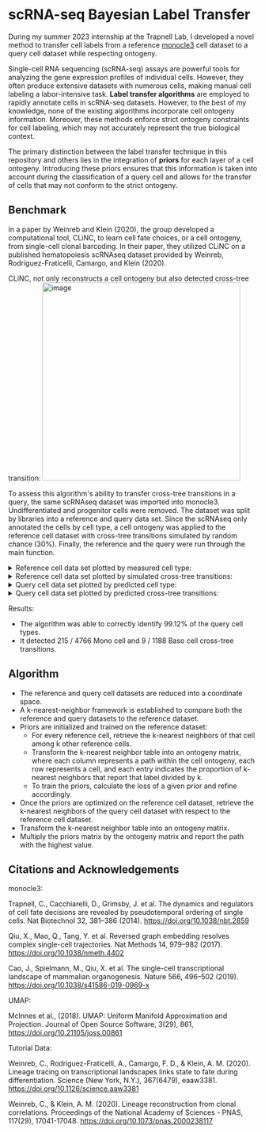 # scRNA-seq Bayesian Label Transfer

During my summer 2023 internship at the Trapnell Lab, I developed a novel method to transfer cell labels from a reference [monocle3](https://github.com/cole-trapnell-lab/monocle3) cell dataset to a query cell dataset while respecting ontogeny.

Single-cell RNA sequencing (scRNA-seq) assays are powerful tools for analyzing the gene expression profiles of individual cells. However, they often produce extensive datasets with numerous cells, making manual cell labeling a labor-intensive task. **Label transfer algorithms** are employed to rapidly annotate cells in scRNA-seq datasets. However, to the best of my knowledge, none of the existing algorithms incorporate cell ontogeny information. Moreover, these methods enforce strict ontogeny constraints for cell labeling, which may not accurately represent the true biological context.

The primary distinction between the label transfer technique in this repository and others lies in the integration of **priors** for each layer of a cell ontogeny. Introducing these priors ensures that this information is taken into account during the classification of a query cell and allows for the transfer of cells that may not conform to the strict ontogeny.

## Benchmark
In a paper by Weinreb and Klein (2020), the group developed a computational tool, CLiNC, to learn cell fate choices, or a cell ontogeny, from single-cell clonal barcoding. In their paper, they utilized CLiNC on a published hematopoiesis scRNAseq dataset provided by Weinreb, Rodriguez-Fraticelli, Camargo, and Klein (2020).

CLiNC, not only reconstructs a cell ontogeny but also detected cross-tree transition:
<img width="400" alt="image" src="https://github.com/sjsikora/bayesian-scRNAseq-label-transfer/assets/20007305/d012c3cc-42fb-456a-a9f6-7bc1bfed9e98">


To assess this algorithm's ability to transfer cross-tree transitions in a query, the same scRNAseq dataset was imported into monocle3. Undifferentiated and progenitor cells were removed. The dataset was split by libraries into a reference and query data set. Since the scRNAseq only annotated the cells by cell type, a cell ontogeny was applied to the reference cell dataset with cross-tree transitions simulated by random chance (30%). Finally, the reference and the query were run through the main function. 

<details>
    <summary>Reference cell data set plotted by measured cell type:</summary>
        <img width="600" alt="cds_ref_cell_type" src="https://github.com/sjsikora/bayesian-scRNAseq-label-transfer/assets/20007305/f4105040-2ec5-4016-b956-d10260a85748">

</details>
<details>
    <summary>Reference cell data set plotted by simulated cross-tree transitions:</summary>
        <img width="600" alt="cds_ref_breakage" src="https://github.com/sjsikora/bayesian-scRNAseq-label-transfer/assets/20007305/ad049d85-c5b8-4d11-9215-b9f8e1336dbf">
</details>
<details>
    <summary>Query cell data set plotted by predicted cell type:</summary>
        <img width="600" alt="cds_qry_cell_type" src="https://github.com/sjsikora/bayesian-scRNAseq-label-transfer/assets/20007305/2e98fa0f-167c-488a-a86f-24839a9ce90c">
</details>
<details>
    <summary>Query cell data set plotted by predicted cross-tree transitions:</summary>
        <img width="600" alt="cds_qry_breakage" src="https://github.com/sjsikora/bayesian-scRNAseq-label-transfer/assets/20007305/f76754dc-4b7b-4163-a2e2-bab0187c8083">
</details>

Results:
- The algorithm was able to correctly identify 99.12% of the query cell types.
- It detected 215 / 4766 Mono cell and 9 / 1188 Baso cell cross-tree transitions.

## Algorithm

- The reference and query cell datasets are reduced into a coordinate space.
- A k-nearest-neighbor framework is established to compare both the reference and query datasets to the reference dataset.
- Priors are initialized and trained on the reference dataset:
    - For every reference cell, retrieve the k-nearest neighbors of that cell among k other reference cells.
    - Transform the k-nearest neighbor table into an ontogeny matrix, where each column represents a path within the cell ontogeny, each row represents a cell, and each entry indicates the proportion of k-nearest neighbors that report that label divided by k.
    - To train the priors, calculate the loss of a given prior and refine accordingly.
- Once the priors are optimized on the reference cell dataset, retrieve the k-nearest neighbors of the query cell dataset with respect to the reference cell dataset.
- Transform the k-nearest neighbor table into an ontogeny matrix.
- Multiply the priors matrix by the ontogeny matrix and report the path with the highest value.

## Citations and Acknowledgements

monocle3:

Trapnell, C., Cacchiarelli, D., Grimsby, J. et al. The dynamics and regulators of cell fate decisions are revealed by pseudotemporal ordering of single cells. Nat Biotechnol 32, 381–386 (2014). https://doi.org/10.1038/nbt.2859

Qiu, X., Mao, Q., Tang, Y. et al. Reversed graph embedding resolves complex single-cell trajectories. Nat Methods 14, 979–982 (2017). https://doi.org/10.1038/nmeth.4402

Cao, J., Spielmann, M., Qiu, X. et al. The single-cell transcriptional landscape of mammalian organogenesis. Nature 566, 496–502 (2019). https://doi.org/10.1038/s41586-019-0969-x

UMAP:

McInnes et al., (2018). UMAP: Uniform Manifold Approximation and Projection. Journal of Open Source Software, 3(29), 861, https://doi.org/10.21105/joss.00861

Tutorial Data:

Weinreb, C., Rodriguez-Fraticelli, A., Camargo, F. D., & Klein, A. M. (2020). Lineage tracing on transcriptional landscapes links state to fate during differentiation. Science (New York, N.Y.), 367(6479), eaaw3381. https://doi.org/10.1126/science.aaw3381

Weinreb, C., & Klein, A. M. (2020). Lineage reconstruction from clonal correlations. Proceedings of the National Academy of Sciences - PNAS, 117(29), 17041-17048. https://doi.org/10.1073/pnas.2000238117
